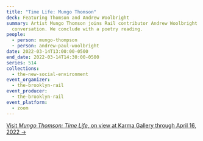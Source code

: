 ```yaml
---
title: "Time Life: Mungo Thomson"
deck: Featuring Thomson and Andrew Woolbright
summary: Artist Mungo Thomson joins Rail contributor Andrew Woolbright for a
  conversation. We conclude with a poetry reading.
people:
  - person: mungo-thompson
  - person: andrew-paul-woolbright
date: 2022-03-14T13:00:00-0500
end_date: 2022-03-14T14:30:00-0500
series: 514
collections:
  - the-new-social-environment
event_organizer:
  - the-brooklyn-rail
event_producer:
  - the-brooklyn-rail
event_platform:
  - zoom
---
```

[Visit *Mungo Thomson: Time Life*, on view at Karma Gallery through April 16, 2022 →](https://karmakarma.org/exhibitions/mungo-thomson-2022/)